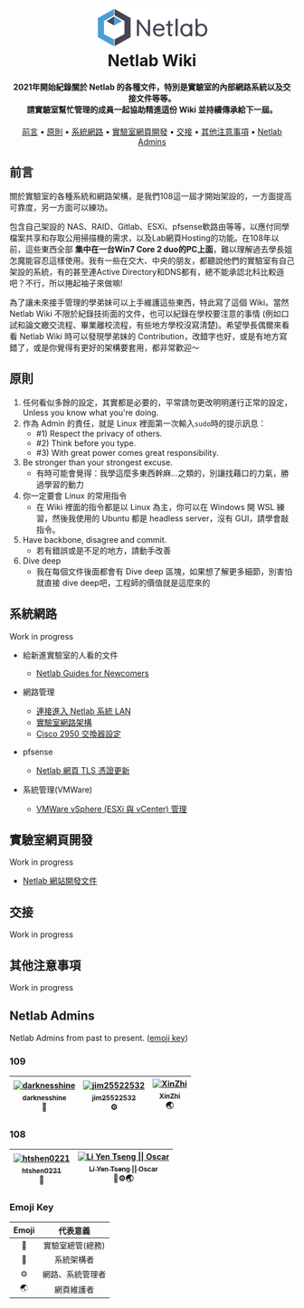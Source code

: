
<h1 align="center">
  <br>
  <img src="/img/logo.png" alt="Netlab" width="200">
  <br>
  Netlab Wiki
  <br>
</h1>


<h4 align="center">
    2021年開始紀錄關於 Netlab 的各種文件，特別是實驗室的內部網路系統以及交接文件等等。<br>請實驗室幫忙管理的成員一起協助精進這份 Wiki 並持續傳承給下一屆。
</h4>

<p align="center">
  <a href="#前言">前言</a> •
  <a href="#原則">原則</a> •
  <a href="#系統網路">系統網路</a> •
  <a href="#實驗室網頁開發">實驗室網頁開發</a> •
  <a href="#credits">交接</a> •
  <a href="#其他注意事項">其他注意事項</a> •
  <a href="#netlab-admins">Netlab Admins</a>
</p>

## 前言

關於實驗室的各種系統和網路架構，是我們108這一屆才開始架設的，一方面提高可靠度，另一方面可以練功。

包含自己架設的 NAS、RAID、Gitlab、ESXi、pfsense軟路由等等，以應付同學檔案共享和存取公用掃描機的需求，以及Lab網頁Hosting的功能。在108年以前，這些東西全部 **集中在一台Win7 Core 2 duo的PC上面**，難以理解過去學長姐怎魔能容忍這樣使用。我有一些在交大、中央的朋友，都聽說他們的實驗室有自己架設的系統，有的甚至連Active Directory和DNS都有，總不能承認北科比較遜吧？不行，所以捲起袖子來做嘛!

為了讓未來接手管理的學弟妹可以上手維護這些東西，特此寫了這個 Wiki。當然 Netlab Wiki 不限於紀錄技術面的文件，也可以紀錄在學校要注意的事情 (例如口試和論文繳交流程、畢業離校流程，有些地方學校沒寫清楚)。希望學長偶爾來看看 Netlab Wiki 時可以發現學弟妹的 Contribution，改錯字也好，或是有地方寫錯了，或是你覺得有更好的架構要套用，都非常歡迎～

## 原則

1. 任何看似多餘的設定，其實都是必要的，平常請勿更改明明運行正常的設定，Unless you know what you're doing.
2. 作為 Admin 的責任，就是 Linux 裡面第一次輸入`sudo`時的提示訊息：
   - #1) Respect the privacy of others.
   - #2) Think before you type.
   - #3) With great power comes great responsibility.
3. Be stronger than your strongest excuse.
   - 有時可能會覺得：我學這麼多東西幹麻...之類的，別讓找藉口的力氣，勝過學習的動力
4. 你一定要會 Linux 的常用指令
   - 在 Wiki 裡面的指令都是以 Linux 為主，你可以在 Windows 開 WSL 練習，然後我使用的 Ubuntu 都是 headless server，沒有 GUI，請學會敲指令。
5. Have backbone, disagree and commit.
   - 若有錯誤或是不足的地方，請動手改善
6. Dive deep
   - 我在每個文件後面都會有 Dive deep 區塊，如果想了解更多細節，別害怕就直接 dive deep吧，工程師的價值就是這麼來的

## 系統網路

Work in progress

- 給新進實驗室的人看的文件
  - [Netlab Guides for Newcomers](https://github.com/NTUT-Netlab/netlab-wiki/blob/main/general/guides-4-newcomer.md)

- 網路管理
  - [連接進入 Netlab 系統 LAN](https://github.com/NTUT-Netlab/netlab-wiki/blob/main/systems/connecting-to-lan.md)
  - [實驗室網路架構](https://github.com/NTUT-Netlab/netlab-wiki/blob/main/systems/network-structure.md)
  - [Cisco 2950 交換器設定](https://github.com/NTUT-Netlab/netlab-wiki/blob/main/systems/cisco-2950-config.md)

- pfsense
  - [Netlab 網頁 TLS 憑證更新](https://github.com/NTUT-Netlab/netlab-wiki/blob/main/systems/renew-ca.md)

- 系統管理(VMWare)
  - [VMWare vSphere (ESXi 與 vCenter) 管理](https://github.com/NTUT-Netlab/netlab-wiki/blob/main/systems/vsphere.md)

## 實驗室網頁開發
Work in progress

- [Netlab 網站開發文件](https://github.com/NTUT-Netlab/netlab-wiki/blob/main/web/web-dev.md)

## 交接

Work in progress

## 其他注意事項

Work in progress

## Netlab Admins

Netlab Admins from past to present. ([emoji key](#emoji-key))

### 109
| [<img src="https://avatars.githubusercontent.com/u/37090553?v=4" width="100px;" alt="darknesshine "/><br /><sub><b>darknesshine </b></sub>](https://github.com/darknesshine)<br />👑 | [<img src="https://avatars.githubusercontent.com/u/25026452?v=4" width="100px;" alt="jim25522532"/><br /><sub><b>jim25522532</b></sub>](https://github.com/jim25522532)<br />⚙ | [<img src="https://avatars.githubusercontent.com/u/11294412?v=4" width="100px;" alt="XinZhi"/><br /><sub><b>XinZhi</b></sub>](https://github.com/hellen6654)<br />🌏 |
| :---: | :---: | :---: | 

### 108
| [<img src="https://avatars.githubusercontent.com/u/20513248?v=4" width="100px;" alt="htshen0221"/><br /><sub><b>htshen0221</b></sub>](https://github.com/htshen0221)<br /> 👑| [<img src="https://avatars.githubusercontent.com/u/30722178?v=4" width="100px;" alt="Li Yen Tseng \|\| Oscar"/><br /><sub><b>Li Yen Tseng \|\| Oscar</b></sub>](https://github.com/LYTzeng)<br />🥇⚙🌏 |
| :---: | :---: |

### Emoji Key

| Emoji |     代表意義     |
| :---: | :--------------: |
|   👑   | 實驗室總管(總務) |
|   🥇   |    系統架構者    |
|   ⚙   | 網路、系統管理者 |
|   🌏   |    網頁維護者    |
